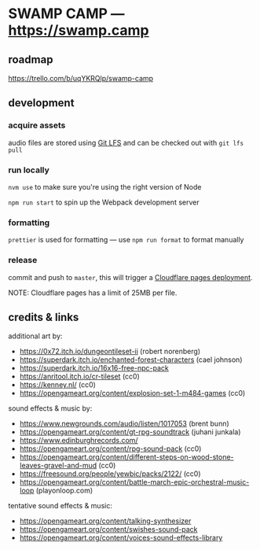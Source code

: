 # SWAMP CAMP — https://swamp.camp

## roadmap

https://trello.com/b/uqYKRQlp/swamp-camp

## development

### acquire assets

audio files are stored using [Git LFS](https://git-lfs.github.com/) and can be checked out with `git lfs pull`

### run locally

`nvm use` to make sure you're using the right version of Node

`npm run start` to spin up the Webpack development server

### formatting

`prettier` is used for formatting — use `npm run format` to format manually

### release

commit and push to `master`, this will trigger a [Cloudflare pages deployment](https://dash.cloudflare.com/1f52f961eb89afcf0499eba5f54090d5/pages/view/quest).

NOTE: Cloudflare pages has a limit of 25MB per file.

## credits & links

additional art by:

-   https://0x72.itch.io/dungeontileset-ii (robert norenberg)
-   https://superdark.itch.io/enchanted-forest-characters (cael johnson)
-   https://superdark.itch.io/16x16-free-npc-pack
-   https://anritool.itch.io/cr-tileset (cc0)
-   https://kenney.nl/ (cc0)
-   https://opengameart.org/content/explosion-set-1-m484-games (cc0)

sound effects & music by:

-   https://www.newgrounds.com/audio/listen/1017053 (brent bunn)
-   https://opengameart.org/content/gt-rpg-soundtrack (juhani junkala)
-   https://www.edinburghrecords.com/
-   https://opengameart.org/content/rpg-sound-pack (cc0)
-   https://opengameart.org/content/different-steps-on-wood-stone-leaves-gravel-and-mud (cc0)
-   https://freesound.org/people/yewbic/packs/2122/ (cc0)
-   https://opengameart.org/content/battle-march-epic-orchestral-music-loop (playonloop.com)

tentative sound effects & music:

-   https://opengameart.org/content/talking-synthesizer
-   https://opengameart.org/content/swishes-sound-pack
-   https://opengameart.org/content/voices-sound-effects-library
